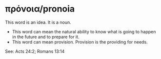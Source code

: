 # πρόνοια/pronoia
This word is an idea. It is a noun.
* This word can mean the natural ability to know what is going to happen in the future and to prepare for it.
* This word can mean provision. Provision is the providing for needs.

See: Acts 24:2; Romans 13:14
